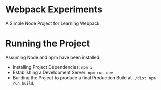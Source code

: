 # Webpack Experiments

A Simple Node Project for Learning Webpack.

# Running the Project

Assuming Node and npm have been installed:

- Installing Project Dependencies: `npm i`
- Establishing a Development Server: `npm run dev`
- Building the Project to produce a final Production Build at `./dist`: `npm run build`.
